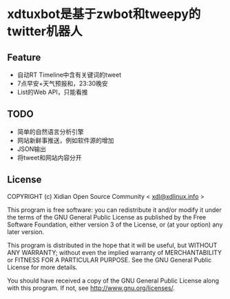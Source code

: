 xdtuxbot是基于zwbot和tweepy的twitter机器人
============
Feature
--
* 自动RT Timeline中含有关键词的tweet
* 7点早安+天气预报和，23:30晚安
* List的Web API，只能看推

TODO
---
* 简单的自然语言分析引擎
* 网站新鲜事推送，例如软件源的增加
* JSON输出
* 将tweet和网站内容分开

License
---
COPYRIGHT (c) Xidian Open Source Community 
< xdl@xdlinux.info >

This program is free software: you can redistribute it and/or modify it under the terms of the GNU General Public License as published by the Free Software Foundation, either version 3 of the License, or (at your option) any later version.

This program is distributed in the hope that it will be useful, but WITHOUT ANY WARRANTY; without even the implied warranty of MERCHANTABILITY or FITNESS FOR A PARTICULAR PURPOSE.  See the GNU General Public License for more details.

You should have received a copy of the GNU General Public License along with this program.  If not, see <http://www.gnu.org/licenses/>.
